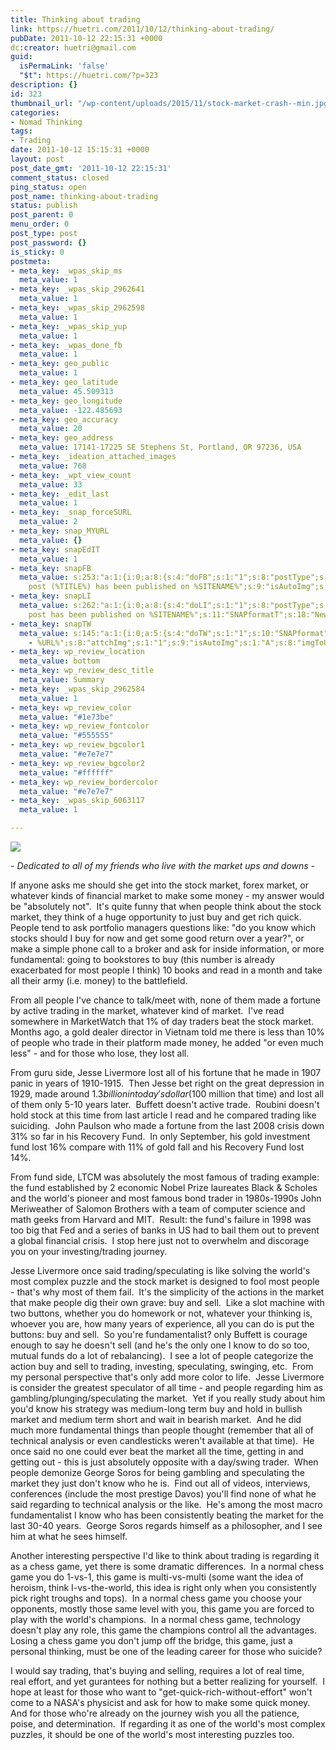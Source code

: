 ```yaml
---
title: Thinking about trading
link: https://huetri.com/2011/10/12/thinking-about-trading/
pubDate: 2011-10-12 22:15:31 +0000
dc:creator: huetri@gmail.com
guid:
  isPermaLink: 'false'
  "$t": https://huetri.com/?p=323
description: {}
id: 323
thumbnail_url: "/wp-content/uploads/2015/11/stock-market-crash--min.jpg"
categories:
- Nomad Thinking
tags:
- Trading
date: 2011-10-12 15:15:31 +0000
layout: post
post_date_gmt: '2011-10-12 22:15:31'
comment_status: closed
ping_status: open
post_name: thinking-about-trading
status: publish
post_parent: 0
menu_order: 0
post_type: post
post_password: {}
is_sticky: 0
postmeta:
- meta_key: _wpas_skip_ms
  meta_value: 1
- meta_key: _wpas_skip_2962641
  meta_value: 1
- meta_key: _wpas_skip_2962598
  meta_value: 1
- meta_key: _wpas_skip_yup
  meta_value: 1
- meta_key: _wpas_done_fb
  meta_value: 1
- meta_key: geo_public
  meta_value: 1
- meta_key: geo_latitude
  meta_value: 45.509313
- meta_key: geo_longitude
  meta_value: -122.485693
- meta_key: geo_accuracy
  meta_value: 20
- meta_key: geo_address
  meta_value: 17141-17225 SE Stephens St, Portland, OR 97236, USA
- meta_key: _ideation_attached_images
  meta_value: 768
- meta_key: _wpt_view_count
  meta_value: 33
- meta_key: _edit_last
  meta_value: 1
- meta_key: _snap_forceSURL
  meta_value: 2
- meta_key: snap_MYURL
  meta_value: {}
- meta_key: snapEdIT
  meta_value: 1
- meta_key: snapFB
  meta_value: s:253:"a:1:{i:0;a:8:{s:4:"doFB";s:1:"1";s:8:"postType";s:1:"A";s:10:"AttachPost";s:1:"2";s:10:"SNAPformat";s:51:"New
    post (%TITLE%) has been published on %SITENAME%";s:9:"isAutoImg";s:1:"A";s:8:"imgToUse";s:0:"";s:9:"isAutoURL";s:1:"A";s:8:"urlToUse";s:0:"";}}";
- meta_key: snapLI
  meta_value: s:262:"a:1:{i:0;a:8:{s:4:"doLI";s:1:"1";s:8:"postType";s:1:"A";s:10:"SNAPformat";s:41:"New
    post has been published on %SITENAME%";s:11:"SNAPformatT";s:18:"New Post - %TITLE%";s:9:"isAutoImg";s:1:"A";s:8:"imgToUse";s:0:"";s:9:"isAutoURL";s:1:"A";s:8:"urlToUse";s:0:"";}}";
- meta_key: snapTW
  meta_value: s:145:"a:1:{i:0;a:5:{s:4:"doTW";s:1:"1";s:10:"SNAPformat";s:15:"%TITLE%
    - %URL%";s:8:"attchImg";s:1:"1";s:9:"isAutoImg";s:1:"A";s:8:"imgToUse";s:0:"";}}";
- meta_key: wp_review_location
  meta_value: bottom
- meta_key: wp_review_desc_title
  meta_value: Summary
- meta_key: _wpas_skip_2962584
  meta_value: 1
- meta_key: wp_review_color
  meta_value: "#1e73be"
- meta_key: wp_review_fontcolor
  meta_value: "#555555"
- meta_key: wp_review_bgcolor1
  meta_value: "#e7e7e7"
- meta_key: wp_review_bgcolor2
  meta_value: "#ffffff"
- meta_key: wp_review_bordercolor
  meta_value: "#e7e7e7"
- meta_key: _wpas_skip_6063117
  meta_value: 1

---
```

![](https://huetri.com/wp-content/uploads/2012/05/stockmarketcrash_e_20091028091621.jpg)

_\- Dedicated to all of my friends who live with the market ups and downs -_

If anyone asks me should she get into the stock market, forex market, or whatever kinds of financial market to make some money - my answer would be "absolutely not".  It's quite funny that when people think about the stock market, they think of a huge opportunity to just buy and get rich quick.  People tend to ask portfolio managers questions like: "do you know which stocks should I buy for now and get some good return over a year?", or make a simple phone call to a broker and ask for inside information, or more fundamental: going to bookstores to buy (this number is already exacerbated for most people I think) 10 books and read in a month and take all their army (i.e. money) to the battlefield.

From all people I've chance to talk/meet with, none of them made a fortune by active trading in the market, whatever kind of market.  I've read somewhere in MarketWatch that 1% of day traders beat the stock market.  Months ago, a gold dealer director in Vietnam told me there is less than 10% of people who trade in their platform made money, he added "or even much less" - and for those who lose, they lost all.

From guru side, Jesse Livermore lost all of his fortune that he made in 1907 panic in years of 1910-1915.  Then Jesse bet right on the great depression in 1929, made around $1.3 billion in today's dollar ($100 million that time) and lost all of them only 5-10 years later.  Buffett doesn't active trade.  Roubini doesn't hold stock at this time from last article I read and he compared trading like suiciding.  John Paulson who made a fortune from the last 2008 crisis down 31% so far in his Recovery Fund.  In only September, his gold investment fund lost 16% compare with 11% of gold fall and his Recovery Fund lost 14%.

From fund side, LTCM was absolutely the most famous of trading example: the fund established by 2 economic Nobel Prize laureates Black & Scholes and the world's pioneer and most famous bond trader in 1980s-1990s John Meriweather of Salomon Brothers with a team of computer science and math geeks from Harvard and MIT.  Result: the fund's failure in 1998 was too big that Fed and a series of banks in US had to bail them out to prevent a global financial crisis.  I stop here just not to overwhelm and discorage you on your investing/trading journey.

Jesse Livermore once said trading/speculating is like solving the world's most complex puzzle and the stock market is designed to fool most people - that's why most of them fail.  It's the simplicity of the actions in the market that make people dig their own grave: buy and sell.  Like a slot machine with two buttons, whether you do homework or not, whatever your thinking is, whoever you are, how many years of experience, all you can do is put the buttons: buy and sell.  So you're fundamentalist? only Buffett is courage enough to say he doesn't sell (and he's the only one I know to do so too, mutual funds do a lot of rebalancing).  I see a lot of people categorize the action buy and sell to trading, investing, speculating, swinging, etc.  From my personal perspective that's only add more color to life.  Jesse Livermore is consider the greatest speculator of all time - and people regarding him as gambling/plunging/speculating the market.  Yet if you really study about him you'd know his strategy was medium-long term buy and hold in bullish market and medium term short and wait in bearish market.  And he did much more fundamental things than people thought (remember that all of technical analysis or even candlesticks weren't available at that time).  He once said no one could ever beat the market all the time, getting in and getting out - this is just absolutely opposite with a day/swing trader.  When people demonize George Soros for being gambling and speculating the market they just don't know who he is.  Find out all of videos, interviews, conferences (include the most prestige Davos) you'll find none of what he said regarding to technical analysis or the like.  He's among the most macro fundamentalist I know who has been consistently beating the market for the last 30-40 years.  George Soros regards himself as a philosopher, and I see him at what he sees himself.

Another interesting perspective I'd like to think about trading is regarding it as a chess game, yet there is some dramatic differences.  In a normal chess game you do 1-vs-1, this game is multi-vs-multi (some want the idea of heroism, think I-vs-the-world, this idea is right only when you consistently pick right troughs and tops).  In a normal chess game you choose your opponents, mostly those same level with you, this game you are forced to play with the world's champions.  In a normal chess game, technology doesn't play any role, this game the champions control all the advantages.  Losing a chess game you don't jump off the bridge, this game, just a personal thinking, must be one of the leading career for those who suicide?

I would say trading, that's buying and selling, requires a lot of real time, real effort, and yet gurantees for nothing but a better realizing for yourself.  I hope at least for those who want to "get-quick-rich-without-effort" won't come to a NASA's physicist and ask for how to make some quick money.  And for those who're already on the journey wish you all the patience, poise, and determination.  If regarding it as one of the world's most complex puzzles, it should be one of the world's most interesting puzzles too.